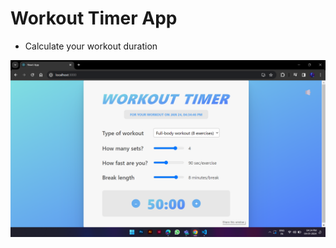# Workout Timer App

- Calculate your workout duration

![Workout-Timer-App](public/workout-timer-ss.png "Workout Timer App")
